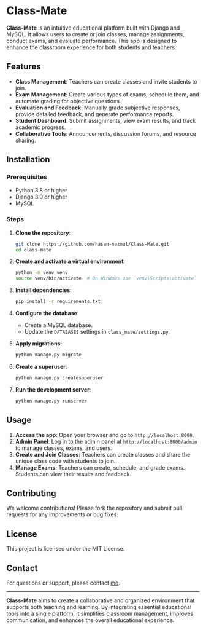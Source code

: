 # Class-Mate

**Class-Mate** is an intuitive educational platform built with Django and MySQL. It allows users to create or join classes, manage assignments, conduct exams, and evaluate performance. This app is designed to enhance the classroom experience for both students and teachers.

## Features

- **Class Management**: Teachers can create classes and invite students to join.
- **Exam Management**: Create various types of exams, schedule them, and automate grading for objective questions.
- **Evaluation and Feedback**: Manually grade subjective responses, provide detailed feedback, and generate performance reports.
- **Student Dashboard**: Submit assignments, view exam results, and track academic progress.
- **Collaborative Tools**: Announcements, discussion forums, and resource sharing.

## Installation

### Prerequisites

- Python 3.8 or higher
- Django 3.0 or higher
- MySQL

### Steps

1. **Clone the repository**:
    ```sh
    git clone https://github.com/hasan-nazmul/Class-Mate.git
    cd class-mate
    ```

2. **Create and activate a virtual environment**:
    ```sh
    python -m venv venv
    source venv/bin/activate  # On Windows use `venv\Scripts\activate`
    ```

3. **Install dependencies**:
    ```sh
    pip install -r requirements.txt
    ```

4. **Configure the database**:
    - Create a MySQL database.
    - Update the `DATABASES` settings in `class_mate/settings.py`.

5. **Apply migrations**:
    ```sh
    python manage.py migrate
    ```

6. **Create a superuser**:
    ```sh
    python manage.py createsuperuser
    ```

7. **Run the development server**:
    ```sh
    python manage.py runserver
    ```

## Usage

1. **Access the app**: Open your browser and go to `http://localhost:8000`.
2. **Admin Panel**: Log in to the admin panel at `http://localhost:8000/admin` to manage classes, exams, and users.
3. **Create and Join Classes**: Teachers can create classes and share the unique class code with students to join.
4. **Manage Exams**: Teachers can create, schedule, and grade exams. Students can view their results and feedback.

## Contributing

We welcome contributions! Please fork the repository and submit pull requests for any improvements or bug fixes.

## License

This project is licensed under the MIT License.

## Contact

For questions or support, please contact [me](nh2826239@gmail.com).

---

**Class-Mate** aims to create a collaborative and organized environment that supports both teaching and learning. By integrating essential educational tools into a single platform, it simplifies classroom management, improves communication, and enhances the overall educational experience.

